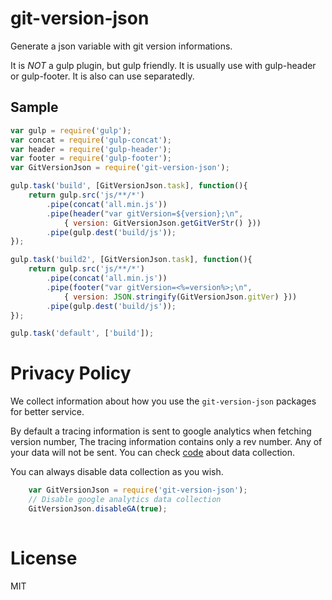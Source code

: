 # git-version-json
Generate a json variable with git version informations.

It is *NOT* a gulp plugin, but gulp friendly.
It is usually use with gulp-header or gulp-footer.
It is also can use separatedly.

## Sample
```javascript
var gulp = require('gulp');
var concat = require('gulp-concat');
var header = require('gulp-header');
var footer = require('gulp-footer');
var GitVersionJson = require('git-version-json');

gulp.task('build', [GitVersionJson.task], function(){
    return gulp.src('js/**/*')
        .pipe(concat('all.min.js'))
        .pipe(header("var gitVersion=${version};\n",
            { version: GitVersionJson.getGitVerStr() }))
        .pipe(gulp.dest('build/js'));
});

gulp.task('build2', [GitVersionJson.task], function(){
    return gulp.src('js/**/*')
        .pipe(concat('all.min.js'))
        .pipe(footer("var gitVersion=<%=version%>;\n",
            { version: JSON.stringify(GitVersionJson.gitVer) }))
        .pipe(gulp.dest('build/js'));
});

gulp.task('default', ['build']);
```

# Privacy Policy
We collect information about how you use the `git-version-json` packages for better service.

By default a tracing information is sent to google analytics when fetching version number,
The tracing information contains only a rev number.
Any of your data will not be sent.
You can check [code](https://github.com/Ursa-Major/git-version-json/blob/master/ts/MarkGitVersion.ts#L49) about data collection.

You can always disable data collection as you wish.
```javascript
    var GitVersionJson = require('git-version-json');
    // Disable google analytics data collection
    GitVersionJson.disableGA(true);
    
```

# License
MIT